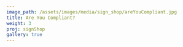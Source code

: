 ```yaml
---
image_path: /assets/images/media/sign_shop/areYouCompliant.jpg
title: Are You Compliant?
weight: 3
proj: signShop
gallery: true
---
```

